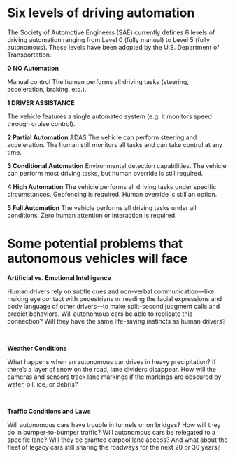 # Six levels of driving automation

The Society of Automotive Engineers (SAE) currently defines 6 levels of driving automation ranging from Level 0 (fully manual) to Level 5 (fully autonomous). These levels have been adopted by the U.S. Department of Transportation.

**0 NO Automation**

Manual control The human performs all driving tasks (steering, acceleration, braking, etc.).

**1 DRIVER ASSISTANCE**

The vehicle features a single automated system (e.g. it monitors speed through cruise control).

**2 Partial Automation**
ADAS The vehicle can perform steering and acceleration. The human still monitors all tasks and can take control at any time.

**3 Conditional Automation**
Environmental detection capabilities. The vehicle can perform most driving tasks, but human override is still required.

**4 High Automation**
The vehicle performs all driving tasks under specific circumstances. Geofencing is required. Human override is still an option.

**5 Full Automation**
The vehicle performs all driving tasks under all conditions. Zero human attention or interaction is required.


# Some potential problems that autonomous vehicles will face

**Artificial vs. Emotional Intelligence**

Human drivers rely on subtle cues and non-verbal communication—like making eye contact with pedestrians or reading the facial expressions and body language of other drivers—to make split-second judgment calls and predict behaviors. Will autonomous cars be able to replicate this connection? Will they have the same life-saving instincts as human drivers?

<br/>

**Weather Conditions**

What happens when an autonomous car drives in heavy precipitation? If there’s a layer of snow on the road, lane dividers disappear. How will the cameras and sensors track lane markings if the markings are obscured by water, oil, ice, or debris?

<br/>

**Traffic Conditions and Laws**

Will autonomous cars have trouble in tunnels or on bridges? How will they do in bumper-to-bumper traffic? Will autonomous cars be relegated to a specific lane? Will they be granted carpool lane access? And what about the fleet of legacy cars still sharing the roadways for the next 20 or 30 years?
